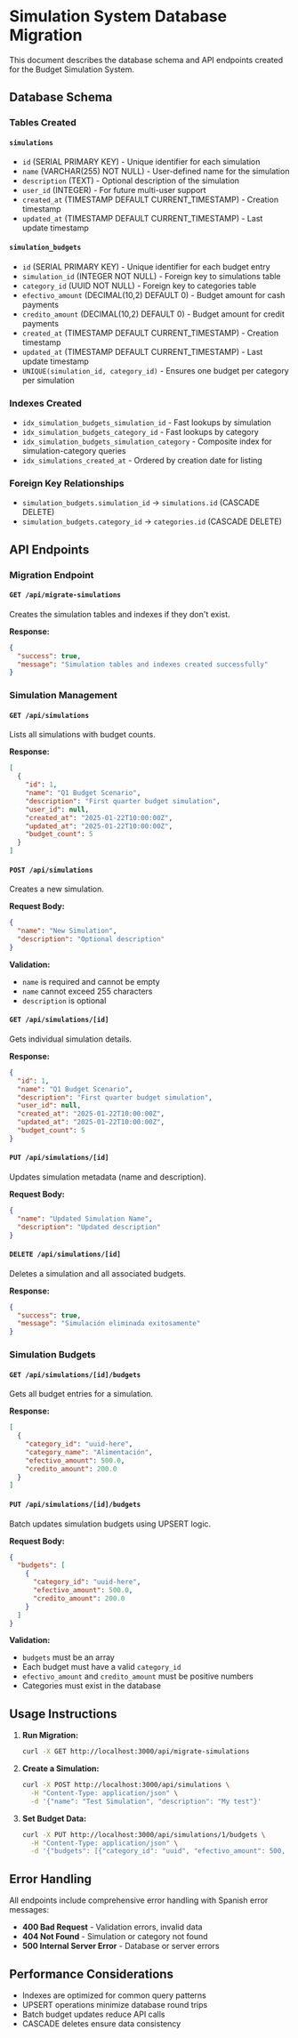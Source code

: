 # Simulation System Database Migration

This document describes the database schema and API endpoints created for the Budget Simulation System.

## Database Schema

### Tables Created

#### `simulations`

- `id` (SERIAL PRIMARY KEY) - Unique identifier for each simulation
- `name` (VARCHAR(255) NOT NULL) - User-defined name for the simulation
- `description` (TEXT) - Optional description of the simulation
- `user_id` (INTEGER) - For future multi-user support
- `created_at` (TIMESTAMP DEFAULT CURRENT_TIMESTAMP) - Creation timestamp
- `updated_at` (TIMESTAMP DEFAULT CURRENT_TIMESTAMP) - Last update timestamp

#### `simulation_budgets`

- `id` (SERIAL PRIMARY KEY) - Unique identifier for each budget entry
- `simulation_id` (INTEGER NOT NULL) - Foreign key to simulations table
- `category_id` (UUID NOT NULL) - Foreign key to categories table
- `efectivo_amount` (DECIMAL(10,2) DEFAULT 0) - Budget amount for cash payments
- `credito_amount` (DECIMAL(10,2) DEFAULT 0) - Budget amount for credit payments
- `created_at` (TIMESTAMP DEFAULT CURRENT_TIMESTAMP) - Creation timestamp
- `updated_at` (TIMESTAMP DEFAULT CURRENT_TIMESTAMP) - Last update timestamp
- `UNIQUE(simulation_id, category_id)` - Ensures one budget per category per simulation

### Indexes Created

- `idx_simulation_budgets_simulation_id` - Fast lookups by simulation
- `idx_simulation_budgets_category_id` - Fast lookups by category
- `idx_simulation_budgets_simulation_category` - Composite index for simulation-category queries
- `idx_simulations_created_at` - Ordered by creation date for listing

### Foreign Key Relationships

- `simulation_budgets.simulation_id` → `simulations.id` (CASCADE DELETE)
- `simulation_budgets.category_id` → `categories.id` (CASCADE DELETE)

## API Endpoints

### Migration Endpoint

#### `GET /api/migrate-simulations`

Creates the simulation tables and indexes if they don't exist.

**Response:**

```json
{
  "success": true,
  "message": "Simulation tables and indexes created successfully"
}
```

### Simulation Management

#### `GET /api/simulations`

Lists all simulations with budget counts.

**Response:**

```json
[
  {
    "id": 1,
    "name": "Q1 Budget Scenario",
    "description": "First quarter budget simulation",
    "user_id": null,
    "created_at": "2025-01-22T10:00:00Z",
    "updated_at": "2025-01-22T10:00:00Z",
    "budget_count": 5
  }
]
```

#### `POST /api/simulations`

Creates a new simulation.

**Request Body:**

```json
{
  "name": "New Simulation",
  "description": "Optional description"
}
```

**Validation:**

- `name` is required and cannot be empty
- `name` cannot exceed 255 characters
- `description` is optional

#### `GET /api/simulations/[id]`

Gets individual simulation details.

**Response:**

```json
{
  "id": 1,
  "name": "Q1 Budget Scenario",
  "description": "First quarter budget simulation",
  "user_id": null,
  "created_at": "2025-01-22T10:00:00Z",
  "updated_at": "2025-01-22T10:00:00Z",
  "budget_count": 5
}
```

#### `PUT /api/simulations/[id]`

Updates simulation metadata (name and description).

**Request Body:**

```json
{
  "name": "Updated Simulation Name",
  "description": "Updated description"
}
```

#### `DELETE /api/simulations/[id]`

Deletes a simulation and all associated budgets.

**Response:**

```json
{
  "success": true,
  "message": "Simulación eliminada exitosamente"
}
```

### Simulation Budgets

#### `GET /api/simulations/[id]/budgets`

Gets all budget entries for a simulation.

**Response:**

```json
[
  {
    "category_id": "uuid-here",
    "category_name": "Alimentación",
    "efectivo_amount": 500.0,
    "credito_amount": 200.0
  }
]
```

#### `PUT /api/simulations/[id]/budgets`

Batch updates simulation budgets using UPSERT logic.

**Request Body:**

```json
{
  "budgets": [
    {
      "category_id": "uuid-here",
      "efectivo_amount": 500.0,
      "credito_amount": 200.0
    }
  ]
}
```

**Validation:**

- `budgets` must be an array
- Each budget must have a valid `category_id`
- `efectivo_amount` and `credito_amount` must be positive numbers
- Categories must exist in the database

## Usage Instructions

1. **Run Migration:**

   ```bash
   curl -X GET http://localhost:3000/api/migrate-simulations
   ```

2. **Create a Simulation:**

   ```bash
   curl -X POST http://localhost:3000/api/simulations \
     -H "Content-Type: application/json" \
     -d '{"name": "Test Simulation", "description": "My test"}'
   ```

3. **Set Budget Data:**
   ```bash
   curl -X PUT http://localhost:3000/api/simulations/1/budgets \
     -H "Content-Type: application/json" \
     -d '{"budgets": [{"category_id": "uuid", "efectivo_amount": 500, "credito_amount": 200}]}'
   ```

## Error Handling

All endpoints include comprehensive error handling with Spanish error messages:

- **400 Bad Request** - Validation errors, invalid data
- **404 Not Found** - Simulation or category not found
- **500 Internal Server Error** - Database or server errors

## Performance Considerations

- Indexes are optimized for common query patterns
- UPSERT operations minimize database round trips
- Batch budget updates reduce API calls
- CASCADE deletes ensure data consistency

